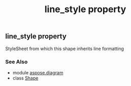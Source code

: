 ﻿---
title: line_style property
second_title: Aspose.Diagram for Python via .NET API References
description: 
type: docs
weight: 720
url: /python-net/aspose.diagram/shape/line_style/
is_root: false
---

## line_style property


StyleSheet from which this shape inherits line formatting

### See Also
* module [aspose.diagram](../../)
* class [Shape](/diagram/python-net/aspose.diagram/shape)
